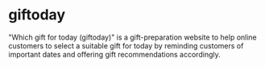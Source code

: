 # giftoday
"Which gift for today (giftoday)" is a gift-preparation website to help online customers to select a suitable gift for today by reminding customers of important dates and offering gift recommendations accordingly.
